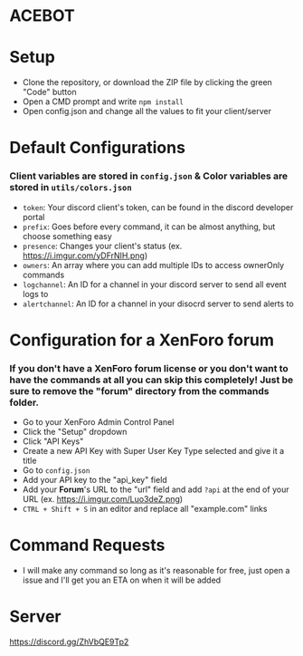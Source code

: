 # ACEBOT

# Setup
- Clone the repository, or download the ZIP file by clicking the green "Code" button
- Open a CMD prompt and write `npm install`
- Open config.json and change all the values to fit your client/server

# Default Configurations
### Client variables are stored in ```config.json``` & Color variables are stored in ```utils/colors.json```
- `token`: Your discord client's token, can be found in the discord developer portal
- `prefix`: Goes before every command, it can be almost anything, but choose something easy
- `presence`: Changes your client's status (ex. https://i.imgur.com/yDFrNIH.png)
- `owners`: An array where you can add multiple IDs to access ownerOnly commands
- `logchannel`: An ID for a channel in your discord server to send all event logs to
- `alertchannel`: An ID for a channel in your disocrd server to send alerts to

# Configuration for a XenForo forum
### If you don't have a XenForo forum license or you don't want to have the commands at all you can skip this completely! Just be sure to remove the "forum" directory from the commands folder.
- Go to your XenForo Admin Control Panel
- Click the "Setup" dropdown
- Click "API Keys" 
- Create a new API Key with Super User Key Type selected and give it a title
- Go to `config.json`
- Add your API key to the "api_key" field
- Add your **Forum**'s URL to the "url" field and add `?api` at the end of your URL (ex. https://i.imgur.com/Luo3deZ.png)
- `CTRL + Shift + S` in an editor and replace all "example.com" links

# Command Requests
- I will make any command so long as it's reasonable for free, just open a issue and I'll get you an ETA on when it will be added

# Server
https://discord.gg/ZhVbQE9Tp2
